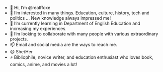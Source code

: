 - 👋 Hi, I’m @realffoxe
- 👀 I’m interested in many things. Education, culture, history, tech and politics ... New knowledge always impressed me!
- 🌱 I’m currently learning in Department of English Education and increasing my experiences.
- 💞️ I’m looking to collaborate with many people with various extraordinary projects.
- 📫 Email and social media are the ways to reach me. 
- 😄 She/Her
- ⚡ Bibliophile, novice writer, and education enthusiast who loves book, comics, anime, and movies a lot!

<!---
realffoxe/realffoxe is a ✨ special ✨ repository because its `README.md` (this file) appears on your GitHub profile.
You can click the Preview link to take a look at your changes.
--->
